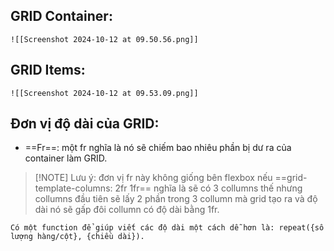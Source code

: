 
## GRID Container:
	![[Screenshot 2024-10-12 at 09.50.56.png]]
## GRID Items:
	![[Screenshot 2024-10-12 at 09.53.09.png]]
## Đơn vị độ dài của GRID:
- ==Fr==: một fr nghĩa là nó sẽ chiếm bao nhiêu phần bị dư ra của container làm GRID.
> [!NOTE] Lưu ý: đơn vị fr này không giống bên flexbox nếu ==grid-template-columns: 2fr 1fr== nghĩa là sẽ có 3 collumns thế nhưng collumns đầu tiên sẽ lấy 2 phần trong 3 collumn mà grid tạo ra và độ dài nó sẽ gấp đôi collumn có độ dài bằng 1fr.
```
Có một function để giúp viết các độ dài một cách dễ hơn là: repeat({số lượng hàng/cột}, {chiều dài}).
```